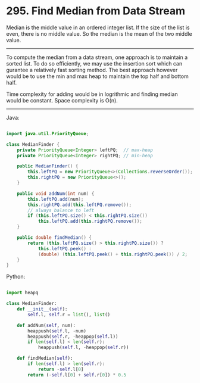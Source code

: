 # 295. Find Median from Data Stream

Median is the middle value in an ordered integer list. If the size of the list
is even, there is no middle value. So the median is the mean of the two middle
value.

---

To compute the median from a data stream, one approach is to maintain a sorted
list. To do so efficiently, we may use the insertion sort which can gurantee
a relatively fast sorting method. The best approach however would be to use the
min and max heap to maintain the top half and bottom half.

Time complexity for adding would be in logrithmic and finding median would be
constant. Space complexity is O(n).

---

Java:

```java

import java.util.PriorityQueue;

class MedianFinder {
    private PriorityQueue<Integer> leftPQ;  // max-heap
    private PriorityQueue<Integer> rightPQ; // min-heap

    public MedianFinder() {
        this.leftPQ = new PriorityQueue<>(Collections.reverseOrder());
        this.rightPQ = new PriorityQueue<>();
    }

    public void addNum(int num) {
        this.leftPQ.add(num);
        this.rightPQ.add(this.leftPQ.remove());
        // always balance to left
        if (this.leftPQ.size() < this.rightPQ.size())
            this.leftPQ.add(this.rightPQ.remove());
    }

    public double findMedian() {
        return (this.leftPQ.size() > this.rightPQ.size()) ? 
            this.leftPQ.peek() :
            (double) (this.leftPQ.peek() + this.rightPQ.peek()) / 2;
    }
}


```

Python:

```python

import heapq

class MedianFinder:
    def __init__(self):
        self.l, self.r = list(), list()

    def addNum(self, num):
        heappush(self.l, -num)
        heappush(self.r, -heappop(self.l))
        if len(self.l) < len(self.r):
            heappush(self.l, -heappop(self.r))

    def findMedian(self):
        if len(self.l) > len(self.r):
            return -self.l[0]
        return (-self.l[0] + self.r[0]) * 0.5
```
